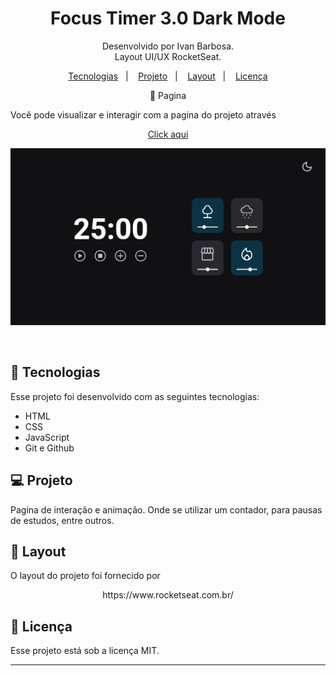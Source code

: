 <h1 align="center"> Focus Timer 3.0 Dark Mode</h1>

<p align="center">
Desenvolvido por Ivan Barbosa.<br>
Layout UI/UX RocketSeat.
</p>

<p align="center">
  <a href="#-tecnologias">Tecnologias</a>&nbsp;&nbsp;&nbsp;|&nbsp;&nbsp;&nbsp;
  <a href="#-projeto">Projeto</a>&nbsp;&nbsp;&nbsp;|&nbsp;&nbsp;&nbsp;
  <a href="#-layout">Layout</a>&nbsp;&nbsp;&nbsp;|&nbsp;&nbsp;&nbsp;
  <a href="#memo-licença">Licença</a>
</p>
<p align="center">
🔖 Pagina
</p>

Você pode visualizar e interagir com a pagina do projeto através 
<p align="center">
<a href="https://ivanbs14.github.io/Timer_focus_2.0/">Click aqui </a>
</p>

<p align="center">
  <img alt="License" src="./capa/focus-timer-3.0.png">

</p>

<br>

## 🚀 Tecnologias

Esse projeto foi desenvolvido com as seguintes tecnologias:

- HTML
- CSS
- JavaScript
- Git e Github

## 💻 Projeto

Pagina de interação e animação. Onde se utilizar um contador, para pausas de estudos, entre outros.

## 🔖 Layout

O layout do projeto foi fornecido por
<p align="center">
https://www.rocketseat.com.br/
</p>

## :memo: Licença

Esse projeto está sob a licença MIT.

---
